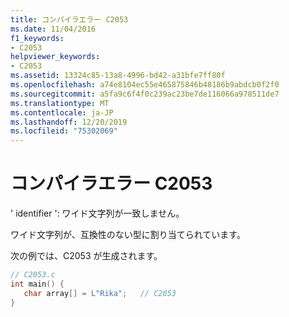 ```yaml
---
title: コンパイラエラー C2053
ms.date: 11/04/2016
f1_keywords:
- C2053
helpviewer_keywords:
- C2053
ms.assetid: 13324c85-13a8-4996-bd42-a31bfe7ff80f
ms.openlocfilehash: a74e8104ec55e465875846b48186b9abdcb0f2f0
ms.sourcegitcommit: a5fa9c6f4f0c239ac23be7de116066a978511de7
ms.translationtype: MT
ms.contentlocale: ja-JP
ms.lasthandoff: 12/20/2019
ms.locfileid: "75302069"
---
```

# <a name="compiler-error-c2053"></a>コンパイラエラー C2053

' identifier ': ワイド文字列が一致しません。

ワイド文字列が、互換性のない型に割り当てられています。

次の例では、C2053 が生成されます。

```c
// C2053.c
int main() {
   char array[] = L"Rika";   // C2053
}
```
